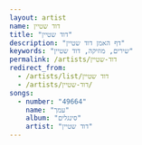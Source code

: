 ```yaml
---
layout: artist
name: דוד שטיין
title: "דוד שטיין"
description: "דף האמן דוד שטיין"
keywords: "שירים, מוזיקה, דוד שטיין"
permalink: /artists/דוד-שטיין
redirect_from:
  - /artists/list/דוד שטיין
  - /artists/דוד-שטיין/
songs:
  - number: "49664"
    name: "עמך"
    album: "סינגלים"
    artist: "דוד שטיין"
---
```

